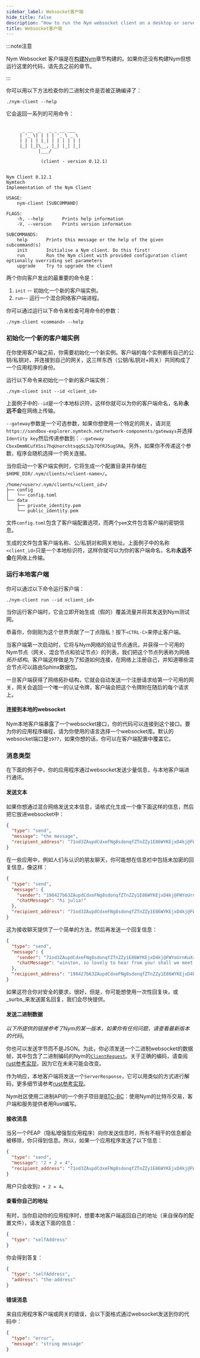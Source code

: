 ```yaml
---
sidebar_label: Websocket客户端
hide_title: false
description: "How to run the Nym websocket client on a desktop or server machine."
title: Websocket客户端
---
```


:::note注意

Nym Websocket 客户端是在[构建Nym](/docs/next/run-nym-nodes/build-nym/)章节构建的。如果你还没有构建Nym但想运行这里的代码，请先去之前的章节。

:::

你可以用以下方法检查你的二进制文件是否被正确编译了：


```
./nym-client --help
```

它会返回一系列的可用命令：

```

      _ __  _   _ _ __ ___
     | '_ \| | | | '_ \ _ \
     | | | | |_| | | | | | |
     |_| |_|\__, |_| |_| |_|
            |___/

             (client - version 0.12.1)

    
Nym Client 0.12.1
Nymtech
Implementation of the Nym Client

USAGE:
    nym-client [SUBCOMMAND]

FLAGS:
    -h, --help       Prints help information
    -V, --version    Prints version information

SUBCOMMANDS:
    help       Prints this message or the help of the given subcommand(s)
    init       Initialise a Nym client. Do this first!
    run        Run the Nym client with provided configuration client optionally overriding set parameters
    upgrade    Try to upgrade the client

```

两个你向客户发出的最重要的命令是：

1. `init` -- 初始化一个新的客户端实例。
2. `run`-- 运行一个混合网络客户端进程。

你可以通过运行以下命令来检查可用命令的参数：

```
./nym-client <command> --help 
```

### 初始化一个新的客户端实例

在你使用客户端之前，你需要初始化一个新实例。客户端的每个实例都有自己的公钥/私钥对，并连接到自己的网关，这三样东西（公钥/私钥对+网关）共同构成了一个应用程序的身份。

运行以下命令来初始化一个新的客户端实例：

```
./nym-client init --id <client_id> 
```

上面例子中的`--id`是一个本地标识符，这样你就可以为你的客户端命名，名称**永远不会**在网络上传输。

`--gateway`参数是一个可选参数，如果你想使用一个特定的网关，请浏览`https://sandbox-explorer.nymtech.net/network-components/gateways`并选择`Identity key`然后传递参数到：`--gateway CbxxDmmNCufXSsi7hqUnorchtsqqSLSZp7QfRJ5ugSRA`。另外，如果你不传递这个参数，程序会随机选择一个网关连接。

当你启动一个客户端实例时，它将生成一个配置目录并存储在`$HOME_DIR/.nym/clients/<client-name>/`。

```
/home/<user>/.nym/clients/<client_id>/
├── config
│   └── config.toml
└── data
    ├── private_identity.pem
    └── public_identity.pem
```

文件`config.toml`包含了客户端配置选项，而两个`pem`文件包含客户端的密钥信息。

生成的文件包含客户端名称、公/私钥对和网关地址。上面例子中的名称`<client_id>`只是一个本地标识符，这样你就可以为你的客户端命名，名称**永远不会**在网络上传输。

### 运行本地客户端

你可以通过以下命令运行客户端：

```
./nym-client run --id <client_id>
```

当你运行客户端时，它会立即开始生成（假的）覆盖流量并将其发送到Nym测试网。

恭喜你，你刚刚为这个世界贡献了一丁点隐私！按下`<CTRL-C>`来停止客户端。

当客户端第一次启动时，它将与Nym网络的验证节点通讯，并获得一个可用的Nym节点（网关、混合节点和验证节点）的列表，我们把这个节点列表称为网络*拓扑结构*。客户端这样做是为了知道如何连接，在网络上注册自己，并知道哪些混合节点可以路由Sphinx数据包。

一旦客户端获得了网络拓扑结构，它就会自动发送一个注册请求给第一个可用的网关，网关会返回一个唯一的认证令牌，客户端会把这个令牌附在随后的每个请求上。

#### 连接到本地的websocket

Nym本地客户端暴露了一个websocket接口，你的代码可以连接到这个接口。要为你的应用程序编程，请为你使用的语言选择一个websocket库。默认的websocket端口是`1977`，如果你想的话，你可以在客户端配置中覆盖它。

### 消息类型

在下面的例子中，你的应用程序通过websocket发送少量信息，与本地客户端进行通讯。

#### 发送文本

如果你想通过混合网络发送文本信息，请格式化生成一个像下面这样的信息，然后把它放进websocket中：

```json
{
  "type": "send",
  "message": "the message",
  "recipient_address": "71od3ZAupdCdxeFNg8sdonqfZTnZZy1E86WYKEjxD4kj@FWYoUrnKuXryysptnCZgUYRTauHq4FnEFu2QGn5LZWbm"
}
```

在一些应用中，例如人们与认识的朋友聊天，你可能想在信息栏中包括未加密的回复信息，像这样：

```json
{
  "type": "send",
  "message": {
    "sender": "198427b63ZAupdCdxeFNg8sdonqfZTnZZy1E86WYKEjxD4kj@FWYoUrnKuXryysptnCZgUYRTauHq4FnEFu2QGn5LZWbm",
    "chatMessage": "hi julia!"
  },
  "recipient_address": "71od3ZAupdCdxeFNg8sdonqfZTnZZy1E86WYKEjxD4kj@FWYoUrnKuXryysptnCZgUYRTauHq4FnEFu2QGn5LZWbm"
}
```

这为接收聊天提供了一个简单的方法，然后再发送一个回复信息：

```json
{
  "type": "send",
  "message": {
    "sender": "71od3ZAupdCdxeFNg8sdonqfZTnZZy1E86WYKEjxD4kj@FWYoUrnKuXryysptnCZgUYRTauHq4FnEFu2QGn5LZWbm",
    "chatMessage": "winston, so lovely to hear from you! shall we meet at the antiques shop?"
  },
  "recipient_address": "198427b63ZAupdCdxeFNg8sdonqfZTnZZy1E86WYKEjxD4kj@FWYoUrnKuXryysptnCZgUYRTauHq4FnEFu2QGn5LZWbm"
}
```

如果这符合你对安全的要求，很好，但是，你可能想使用一次性回复块，或_surbs_来发送匿名回复，我们会尽快提供。

#### 发送二进制数据

*以下所提供的链接参考了Nym的某一版本，如果你有任何问题，请查看最新版本的代码*。

你也可以发送字节而不是JSON。为此，你必须发送一个二进制websocket的数据帧，其中包含了二进制编码的Nym的[`ClientRequest`](https://github.com/nymtech/nym/blob/6f8ae53f0c47aa82b14e96bc313f47643c505063/clients/native/websocket-requests/src/requests.rs#L36)。关于正确的编码，请查阅[rust参考实现](https://github.com/nymtech/nym/blob/6f8ae53f0c47aa82b14e96bc313f47643c505063/clients/native/websocket-requests/src/requests.rs#L216)，因为它在未来可能会改变。

作为响应，本地客户端将发送一个`ServerResponse`，它可以用类似的方式进行解码，更多细节请参考[rust参考实现](https://github.com/nymtech/nym/blob/6f8ae53f0c47aa82b14e96bc313f47643c505063/clients/native/websocket-requests/src/requests.rs#L216)。

Nym社区使用二进制API的一个例子项目是[BTC-BC](https://github.com/sgeisler/btcbc-rs/)：使用Nym的比特币交易，客户端和服务提供者用Rust编写。

#### 接收消息

当另一个PEAP（隐私增强型应用程序）向你发送信息时，所有不相干的信息都会被移除，你只得到信息。所以，如果一个应用程序发送了以下信息：

```json
{
  "type": "send",
  "message": "2 + 2 = 4",
  "recipient_address": "71od3ZAupdCdxeFNg8sdonqfZTnZZy1E86WYKEjxD4kj@FWYoUrnKuXryysptnCZgUYRTauHq4FnEFu2QGn5LZWbm"
}
```

用户只会收到`2 + 2 = 4`。

#### 查看你自己的地址

有时，当你启动你的应用程序时，想要本地客户端返回自己的地址（来自保存的配置文件），请发送下面的信息：

```json
{
  "type": "selfAddress"
}
```

你会得到答复：

```json
{
  "type": "selfAddress",
  "address": "the-address"
}
```

#### 错误消息

来自应用程序客户端或网关的错误，会以下面格式通过websocket发送到你的代码中：

```json
{
  "type": "error",
  "message": "string message"
}
```
